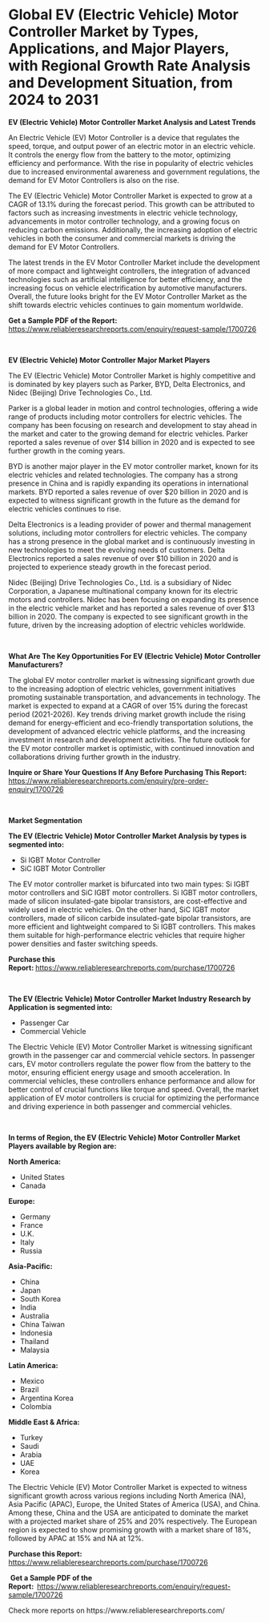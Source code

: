 <p><h1>Global EV (Electric Vehicle) Motor Controller Market by Types, Applications, and Major Players, with Regional Growth Rate Analysis and Development Situation, from 2024 to 2031</h1></p><p><strong>EV (Electric Vehicle) Motor Controller Market Analysis and Latest Trends</strong></p>
<p><p>An Electric Vehicle (EV) Motor Controller is a device that regulates the speed, torque, and output power of an electric motor in an electric vehicle. It controls the energy flow from the battery to the motor, optimizing efficiency and performance. With the rise in popularity of electric vehicles due to increased environmental awareness and government regulations, the demand for EV Motor Controllers is also on the rise.</p><p>The EV (Electric Vehicle) Motor Controller Market is expected to grow at a CAGR of 13.1% during the forecast period. This growth can be attributed to factors such as increasing investments in electric vehicle technology, advancements in motor controller technology, and a growing focus on reducing carbon emissions. Additionally, the increasing adoption of electric vehicles in both the consumer and commercial markets is driving the demand for EV Motor Controllers.</p><p>The latest trends in the EV Motor Controller Market include the development of more compact and lightweight controllers, the integration of advanced technologies such as artificial intelligence for better efficiency, and the increasing focus on vehicle electrification by automotive manufacturers. Overall, the future looks bright for the EV Motor Controller Market as the shift towards electric vehicles continues to gain momentum worldwide.</p></p>
<p><strong>Get a Sample PDF of the Report:&nbsp;</strong> <a href="https://www.reliableresearchreports.com/enquiry/request-sample/1700726">https://www.reliableresearchreports.com/enquiry/request-sample/1700726</a></p>
<p>&nbsp;</p>
<p><strong>EV (Electric Vehicle) Motor Controller Major Market Players</strong></p>
<p><p>The EV (Electric Vehicle) Motor Controller Market is highly competitive and is dominated by key players such as Parker, BYD, Delta Electronics, and Nidec (Beijing) Drive Technologies Co., Ltd.</p><p>Parker is a global leader in motion and control technologies, offering a wide range of products including motor controllers for electric vehicles. The company has been focusing on research and development to stay ahead in the market and cater to the growing demand for electric vehicles. Parker reported a sales revenue of over $14 billion in 2020 and is expected to see further growth in the coming years.</p><p>BYD is another major player in the EV motor controller market, known for its electric vehicles and related technologies. The company has a strong presence in China and is rapidly expanding its operations in international markets. BYD reported a sales revenue of over $20 billion in 2020 and is expected to witness significant growth in the future as the demand for electric vehicles continues to rise.</p><p>Delta Electronics is a leading provider of power and thermal management solutions, including motor controllers for electric vehicles. The company has a strong presence in the global market and is continuously investing in new technologies to meet the evolving needs of customers. Delta Electronics reported a sales revenue of over $10 billion in 2020 and is projected to experience steady growth in the forecast period.</p><p>Nidec (Beijing) Drive Technologies Co., Ltd. is a subsidiary of Nidec Corporation, a Japanese multinational company known for its electric motors and controllers. Nidec has been focusing on expanding its presence in the electric vehicle market and has reported a sales revenue of over $13 billion in 2020. The company is expected to see significant growth in the future, driven by the increasing adoption of electric vehicles worldwide.</p></p>
<p>&nbsp;</p>
<p><strong>What Are The Key Opportunities For EV (Electric Vehicle) Motor Controller Manufacturers?</strong></p>
<p><p>The global EV motor controller market is witnessing significant growth due to the increasing adoption of electric vehicles, government initiatives promoting sustainable transportation, and advancements in technology. The market is expected to expand at a CAGR of over 15% during the forecast period (2021-2026). Key trends driving market growth include the rising demand for energy-efficient and eco-friendly transportation solutions, the development of advanced electric vehicle platforms, and the increasing investment in research and development activities. The future outlook for the EV motor controller market is optimistic, with continued innovation and collaborations driving further growth in the industry.</p></p>
<p><strong>Inquire or Share Your Questions If Any Before Purchasing This Report:</strong> <a href="https://www.reliableresearchreports.com/enquiry/pre-order-enquiry/1700726">https://www.reliableresearchreports.com/enquiry/pre-order-enquiry/1700726</a></p>
<p>&nbsp;</p>
<p><strong>Market Segmentation</strong></p>
<p><strong>The EV (Electric Vehicle) Motor Controller Market Analysis by types is segmented into:</strong></p>
<p><ul><li>Si IGBT Motor Controller</li><li>SiC IGBT Motor Controller</li></ul></p>
<p><p>The EV motor controller market is bifurcated into two main types: Si IGBT motor controllers and SiC IGBT motor controllers. Si IGBT motor controllers, made of silicon insulated-gate bipolar transistors, are cost-effective and widely used in electric vehicles. On the other hand, SiC IGBT motor controllers, made of silicon carbide insulated-gate bipolar transistors, are more efficient and lightweight compared to Si IGBT controllers. This makes them suitable for high-performance electric vehicles that require higher power densities and faster switching speeds.</p></p>
<p><strong>Purchase this Report:&nbsp;</strong><a href="https://www.reliableresearchreports.com/purchase/1700726">https://www.reliableresearchreports.com/purchase/1700726</a></p>
<p>&nbsp;</p>
<p><strong>The EV (Electric Vehicle) Motor Controller Market Industry Research by Application is segmented into:</strong></p>
<p><ul><li>Passenger Car</li><li>Commercial Vehicle</li></ul></p>
<p><p>The Electric Vehicle (EV) Motor Controller Market is witnessing significant growth in the passenger car and commercial vehicle sectors. In passenger cars, EV motor controllers regulate the power flow from the battery to the motor, ensuring efficient energy usage and smooth acceleration. In commercial vehicles, these controllers enhance performance and allow for better control of crucial functions like torque and speed. Overall, the market application of EV motor controllers is crucial for optimizing the performance and driving experience in both passenger and commercial vehicles.</p></p>
<p>&nbsp;</p>
<p><strong>In terms of Region, the EV (Electric Vehicle) Motor Controller Market Players available by Region are:</strong></p>
<p>
    <p> <strong> North America: </strong>
        <ul>
            <li>United States</li>
            <li>Canada</li>
        </ul>
        </p> 
    <p> <strong> Europe: </strong>
        <ul>
            <li>Germany</li>
            <li>France</li>
            <li>U.K.</li>
            <li>Italy</li>
            <li>Russia</li>
        </ul>
        </p> 
    <p> <strong> Asia-Pacific: </strong>
        <ul>
            <li>China</li>
            <li>Japan</li>
            <li>South Korea</li>
            <li>India</li>
            <li>Australia</li>
            <li>China Taiwan</li>
            <li>Indonesia</li>
            <li>Thailand</li>
            <li>Malaysia</li>
        </ul>
        </p> 
    <p> <strong> Latin America: </strong>
        <ul>
            <li>Mexico</li>
            <li>Brazil</li>
            <li>Argentina Korea</li>
            <li>Colombia</li>
        </ul>
        </p> 
    <p> <strong> Middle East & Africa: </strong>
        <ul>
            <li>Turkey</li>
            <li>Saudi</li>
            <li>Arabia</li>
            <li>UAE</li>
            <li>Korea</li>
        </ul>
    </p>
    </p>
<p><p>The Electric Vehicle (EV) Motor Controller Market is expected to witness significant growth across various regions including North America (NA), Asia Pacific (APAC), Europe, the United States of America (USA), and China. Among these, China and the USA are anticipated to dominate the market with a projected market share of 25% and 20% respectively. The European region is expected to show promising growth with a market share of 18%, followed by APAC at 15% and NA at 12%.</p></p>
<p><strong>Purchase this Report: </strong><a href="https://www.reliableresearchreports.com/purchase/1700726">https://www.reliableresearchreports.com/purchase/1700726</a></p>
<p>&nbsp;<strong>Get a Sample PDF of the Report:&nbsp;&nbsp;</strong><a href="https://www.reliableresearchreports.com/enquiry/request-sample/1700726">https://www.reliableresearchreports.com/enquiry/request-sample/1700726</a></p>
<p><strong></strong></p>
<p>Check more reports on https://www.reliableresearchreports.com/</p>